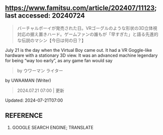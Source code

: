 ## https://www.famitsu.com/article/202407/11123; last accessed: 20240724

> バーチャルボーイが発売された日。VRゴーグルのような形状の3D立体視対応の据え置きハード。ゲームファンの誰もが「早すぎた」と語る先進的な伝説のマシン【今日は何の日？】

July 21 is the day when the Virtual Boy came out. It had a VR Goggle-like hardware with a stationary 3D view. It was an advanced machine legendary for being “way too early”, as any game fan would say

> by ウワーマン ライター 

by UWAAMAN (Writer)

> 2024.07.21 07:00 | 更新

Updated: 2024-07-21T07:00

## REFERENCE

1) GOOGLE SEARCH ENGINE; TRANSLATE
